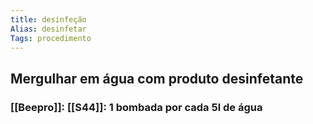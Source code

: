 ```yaml
---
title: desinfeção
Alias: desinfetar
Tags: procedimento
---
```

## Mergulhar em água com produto desinfetante
### [[Beepro]]: [[S44]]: 1 bombada por cada 5l de água
